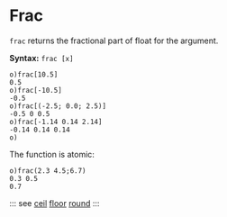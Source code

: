 # Frac

`frac` returns the fractional part of float for the argument.

**Syntax:** ```frac [x]```

```o
o)frac[10.5]
0.5
o)frac[-10.5]
-0.5
o)frac[(-2.5; 0.0; 2.5)]
-0.5 0 0.5
o)frac[-1.14 0.14 2.14]
-0.14 0.14 0.14
o)
```

The function is atomic:

```o
o)frac(2.3 4.5;6.7)
0.3 0.5
0.7
```

::: see
[ceil](/verbs/math/ceil.md)
[floor](/verbs/math/floor.md)
[round](/verbs/math/round.md)
:::

